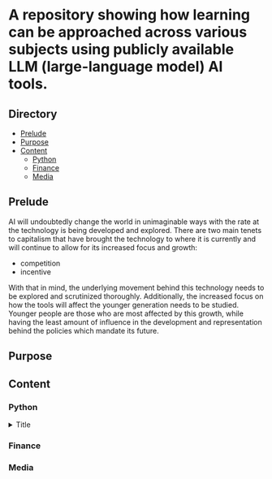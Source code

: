 # A repository showing how learning can be approached across various subjects using publicly available LLM (large-language model) AI tools.

## Directory
- [Prelude](#Prelude)
- [Purpose](#Purpose)
- [Content](#Content)
  - [Python](#Python)
  - [Finance](#Finance)
  - [Media](#Media)

## Prelude
AI will undoubtedly change the world in unimaginable ways with the rate at the technology is being developed and explored. There are two main tenets to capitalism that have brought the technology to where it is currently and will continue to allow for its increased focus and growth: 

- competition
- incentive

With that in mind, the underlying movement behind this technology needs to be explored and scrutinized thoroughly. Additionally, the increased focus on how the tools will affect the younger generation needs to be studied. Younger people are those who are most affected by this growth, while having the least amount of influence in the development and representation behind the policies which mandate its future.  

## Purpose

## Content
### Python

<details>
<summary>Title</summary>

[Coding and AI Episode 2: Gaussian Distributions and The Law of Large Numbers with Python](https://youtu.be/8rr4Ol7GX74)

Item 2

Item 3

</details>

### Finance
### Media
